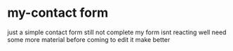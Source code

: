 # my-contact form
 just a simple contact form
still not complete my form isnt reacting well
need some more material before coming to edit it 
make better
